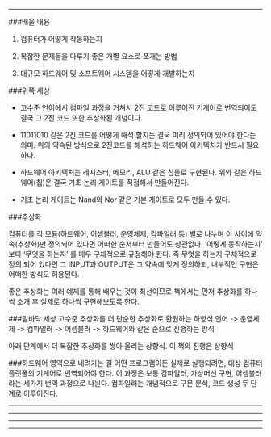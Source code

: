 ***
###배울 내용

1. 컴퓨터가 어떻게 작동하는지 

2. 복잡한 문제들을 다루기 좋은 개별 요소로 쪼개는 방법

3. 대규모 하드웨어 및 소프트웨어 시스템을 어떻게 개발하는지

###위쪽 세상

- 고수준 언어에서 컴파일 과정을 거쳐서 2진 코드로 이루어진 기계어로 번역되어도 결국 그 2진 코드 또한 추상화된 개념이다.

- 11011010 같은 2진 코드를 어떻게 해석 할지는 결국 미리 정의되어 있어야 한다는 의미.
위의 약속된 방식으로 2진코드를 해석하는 하드웨어 아키텍처가 반드시 필요하다.

- 하드웨어 아키텍처는 레지스터, 메모리, ALU 같은 칩들로 구현된다.
위와 같은 하드웨어(칩)은 결국 기초 논리 게이트를 직접해서 만들어진다. 

- 기초 논리 게이트는 Nand와 Nor 같은 기본 게이트로 모두 만들 수 있다.

###추상화


컴퓨터를 각 모듈(하드웨어, 어셈블러, 운영체제, 컴파일러 등) 별로 나누며 이 사이에 약속(추상화)만 정의되어 있다면 어떠한 순서부터 만들어도 상관없다.
‘어떻게 동작하는지’ 보다 ‘무엇을 하는지’ 를 매우 구체적으로 규정해야 한다.
즉 무엇을 하는지 구체적으로 정의 되어 있다면 그 INPUT과 OUTPUT은 그 약속에 맞게 정의하되, 내부적인 구현은 어떠한 방식도 허용된다.  

좋은 추상화는 여러 예제를 통해 배우는 것이 최선이므로 책에서는 먼저 추상화를 하나씩 소개 후 실제로 하나씩 구현해보도록 한다. 

###밑바닥 세상
고수준 추상화를 더 단순한 추상화로 환원하는 하향식
언어 -> 운영체제 -> 컴파일러 -> 어셈블러 -> 하드웨어와 같은 순으로 진행하는 방식

아래 단계에서 더 복잡한 추상화를 쌓아 올리는 상향식.
이 책의 진행은 상향식

###하드웨어 영역으로 내려가는 길
어떤 프로그램이든 실제로 실행되려면, 대상 컴퓨터 플랫폼의 기계어로 번역되어야 한다.
이 과정은 보통 컴파일러, 가상머신 구현, 어셈블러라는 세가지 번역 과정으로 나뉜다.
컴파일러는 개념적으로 구문 분석, 코드 생성 두 단계로 이루어진다.

* * *

***

*****

- - -
